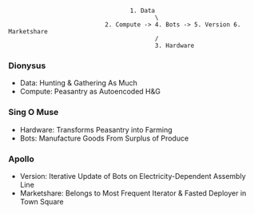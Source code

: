                                      1. Data
                                             \
                               2. Compute -> 4. Bots -> 5. Version 6. Marketshare
                                             /
                                             3. Hardware


### Dionysus
- Data: Hunting & Gathering As Much
- Compute: Peasantry as Autoencoded H&G
  
### Sing O Muse
- Hardware: Transforms Peasantry into Farming
- Bots: Manufacture Goods From Surplus of Produce
  
### Apollo
- Version: Iterative Update of Bots on Electricity-Dependent Assembly Line
- Marketshare: Belongs to Most Frequent Iterator & Fasted Deployer in Town Square
